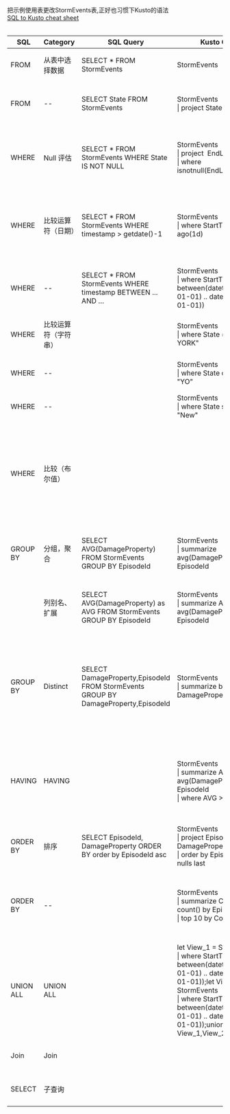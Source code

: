 把示例使用表更改StormEvents表,正好也习惯下Kusto的语法<BR>
[SQL to Kusto cheat sheet](https://docs.microsoft.com/zh-cn/azure/data-explorer/kusto/query/sqlcheatsheet)<BR>
<BR>


| SQL       | Category             | SQL Query                                                                          | Kusto Query                                                                                                                                                                                                             | Memo                                                                                                                                                              |
| --------- | -------------------- | ---------------------------------------------------------------------------------- | ----------------------------------------------------------------------------------------------------------------------------------------------------------------------------------------------------------------------- | ----------------------------------------------------------------------------------------------------------------------------------------------------------------- |
| FROM      | 从表中选择数据       | SELECT * FROM StormEvents                                                          | StormEvents                                                                                                                                                                                                             | 就直接写表名就可以了                                                                                                                                              |
| FROM      | --                   | SELECT State FROM StormEvents                                                      | StormEvents <BR>\| project State                                                                                                                                                                                            | 单独选个列出来,project 关键字                                                                                                                                     |
| WHERE     | Null 评估            | SELECT * FROM StormEvents WHERE State IS NOT NULL                                  | StormEvents <BR>\| project  EndLocation <BR>\| where isnotnull(EndLocation)                                                                                                                                                     | 这个示例文件里没有NULL列，意思到就可以了                                                                                                                          |
| WHERE     | 比较运算符（日期）   | SELECT * FROM StormEvents WHERE timestamp > getdate()-1                            | StormEvents <BR>\| where StartTime > ago(1d)                                                                                                                                                                                | 选取相对时间,ago 最大到天,跨度看这里[The timespan data type](https://docs.microsoft.com/zh-cn/azure/data-explorer/kusto/query/scalar-data-types/timespan)                                   |
| WHERE     | --                   | SELECT * FROM StormEvents WHERE timestamp BETWEEN ... AND …                        | StormEvents <BR>\| where StartTime between(datetime(2007-01-01) .. datetime(2007-01-01))                                                                                                                                    | 选取确定时间区间,有智能提示输入速度还可以                                                                                                                         |
| WHERE     | 比较运算符（字符串） |                                                                                    | StormEvents <BR>\| where State == "NEW YORK"                                                                                                                                                                                | 严格相等[== (equals) operator](https://docs.microsoft.com/zh-cn/azure/data-explorer/kusto/query/equals-cs-operator)                                                                       |
| WHERE     | --                   |                                                                                    | StormEvents <BR>\| where State contains "YO"                                                                                                                                                                                | 包含相等[== (equals) operator](https://docs.microsoft.com/zh-cn/azure/data-explorer/kusto/query/contains-operator)                                                                        |
| WHERE     | --                   |                                                                                    | StormEvents <BR>\| where State startswith "New"                                                                                                                                                                             | 起始于                                                                                                                                                            |
| WHERE     | 比较（布尔值）       |                                                                                    |                                                                                                                                                                                                                         | 这个先略过，表里没有布尔类型，而且我竟然也不知道SQL布尔运算是这样写的。。。                                                                                       |
| GROUP BY  | 分组，聚合           | SELECT AVG(DamageProperty) FROM StormEvents GROUP BY EpisodeId                     | StormEvents <BR>\| summarize avg(DamageProperty) by EpisodeId                                                                                                                                                               | 分组大概率都是需要聚合运算，一行就搞定                                                                                                                            |
|           | 列别名、扩展         | SELECT AVG(DamageProperty) as AVG FROM StormEvents GROUP BY EpisodeId              | StormEvents <BR>\| summarize AVG = avg(DamageProperty) by EpisodeId                                                                                                                                                         | 接上取别名，需要结果导向的思维方式                                                                                                                                |
| GROUP BY  | Distinct             | SELECT DamageProperty,EpisodeId FROM StormEvents GROUP BY DamageProperty,EpisodeId | StormEvents <BR>\| summarize by DamageProperty,EpisodeId                                                                                                                                                                    | 没有聚合函数就是唯一值,其实主要是SQL混乱即可使用distinct又可使用Group by实现                                                                                      |
| HAVING    | HAVING               |                                                                                    | StormEvents <BR>\| summarize AVG = avg(DamageProperty) by EpisodeId <BR>\| where AVG > 0                                                                                                                                        | 以前SQL-92某些数据库可以把Having当Where用,现在就少个关键字挺好                                                                                                    |
| ORDER BY  | 排序                 | SELECT EpisodeId, DamageProperty ORDER BY order by EpisodeId asc                   | StormEvents <BR>\| project EpisodeId, DamageProperty <BR>\| order by EpisodeId asc nulls last                                                                                                                                   | 可以将NULL值单独排序                                                                                                                                              |
| ORDER BY  | --                   |                                                                                    | StormEvents <BR>\| summarize Count = count() by EpisodeId <BR>\| top 10 by Count desc                                                                                                                                           | SQL Top函数不能作用于函数列，需要使用子查询才能实现                                                                                                               |
| UNION ALL | UNION ALL            |                                                                                    | let View_1 = StormEvents <BR>\| where StartTime between(datetime(2007-01-01) .. datetime(2007-01-01));let View_2 = StormEvents <BR>\| where StartTime between(datetime(2007-01-01) .. datetime(2007-01-01));union View_1,View_2 | 对应SQL 的UNION ALL,去重使用单独去重方式,Let 为单独子查询.[union operator](https://docs.microsoft.com/zh-cn/azure/data-explorer/kusto/query/unionoperator?pivots=azuredataexplorer) |
| Join      | Join                 |                                                                                    |                                                                                                                                                                                                                         | 等找到有示例了再做                                                                                                                                                |
| SELECT    | 子查询               |                                                                                    |                                                                                                                                                                                                                         | 等找到有示例了再做                                                                                                                                                |

